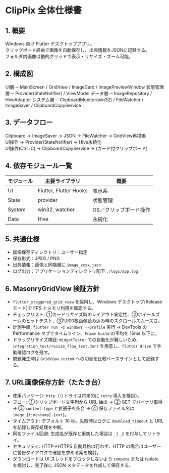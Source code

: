 # ClipPix 全体仕様書

## 1. 概要
Windows 向け Flutter デスクトップアプリ。  
クリップボード経由で画像を自動保存し、出典情報をJSONに記録する。  
フォルダ内画像は動的グリッドで表示・リサイズ・ズーム可能。

## 2. 構成図
UI層 ─ MainScreen / GridView / ImageCard / ImagePreviewWindow
状態管理層 ─ Provider(StateNotifier) / ViewModel
データ層 ─ ImageRepository / HiveAdapter
システム層 ─ ClipboardMonitor(win32) / FileWatcher / ImageSaver / ClipboardCopyService


## 3. データフロー
Clipboard → ImageSaver → JSON → FileWatcher → GridView再描画  
UI操作 → Provider(StateNotifier) → Hive永続化  
UI操作(Ctrl+C) → ClipboardCopyService → (ガード付クリップボード)

## 4. 依存モジュール一覧
| モジュール | 主要ライブラリ | 概要 |
|-------------|----------------|------|
| UI          | Flutter, Flutter Hooks | 表示系 |
| State       | provider | 状態管理 |
| System      | win32, watcher | OS／クリップボード操作 |
| Data        | Hive | 永続化 |

## 5. 共通仕様
- 画像保存ディレクトリ：ユーザー指定
- 保存形式：JPEG / PNG
- 出典情報：画像と同階層に `image_xxxx.json`
- ログ出力：アプリケーションディレクトリ配下 `./logs/app.log`

## 6. MasonryGridView 検証方針
- `flutter_staggered_grid_view` を採用し、Windows デスクトップ(Releaseモード)で FPS とメモリ利用を確認する。
- チェックリスト: ①カードリサイズ時のレイアウト安定性、②ホイールズームのヒットテスト、③1,000枚画像読み込み時のスクロールスムーズさ。
- 計測手順: `flutter run -d windows --profile` 実行 → DevTools の Performance タブでタイムライン、`Frame build` の平均を 16ms 以下に。
- ドラッグリサイズ検証: `WidgetTester` での自動化が難しいため、`integration_test/resize_flow_test.dart` を用意し、`flutter drive` で手動確認ログを残す。
- 問題発生時は `GridView.custom` への切替を比較ベースラインとして記録する。

## 7. URL画像保存方針（たたき台）
- 使用パッケージ: `http`（リトライは将来的に `retry` 導入を検討）。
- フロー: ①クリップボード文字列から URL 抽出 → ② GET でバイナリ取得 → ③ `content-type` と拡張子を突合 → ④ 保存ファイル名は `image_{timestamp}.{ext}`。
- タイムアウト: デフォルト 10 秒。失敗時はログに `download_timeout` と URL を記録し保存処理を中断。
- 同名ファイル回避: 生成名が既存と衝突した場合は `_1` `_2` を付与してリトライ。
- セキュリティ: HTTP→HTTPS 自動昇格は行わず、HTTP の場合はユーザーに警告ダイアログで確認を求める案を検討。
- ダウンロードは UI スレッドをブロックしないよう `compute` または isolate を検討し、完了後に JSON メタデータを作成して保存する。

